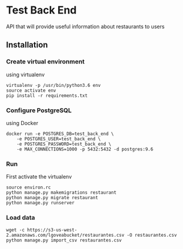 # Test Back End
API that will provide useful information about restaurants to users

## Installation

### Create virtual environment
using virtualenv
~~~
virtualenv -p /usr/bin/python3.6 env
source activate env
pip install -r requirements.txt
~~~
### Configure PostgreSQL
using Docker
~~~
docker run -e POSTGRES_DB=test_back_end \
    -e POSTGRES_USER=test_back_end \
    -e POSTGRES_PASSWORD=test_back_end \
    -e MAX_CONNECTIONS=1000 -p 5432:5432 -d postgres:9.6
~~~
### Run
First activate the virtualenv
~~~shell
source environ.rc
python manage.py makemigrations restaurant
python manage.py migrate restaurant
python manage.py runserver
~~~

### Load data 
~~~
wget -c https://s3-us-west-2.amazonaws.com/lgoveabucket/restaurantes.csv -O restaurantes.csv
python manage.py import_csv restaurantes.csv 
~~~